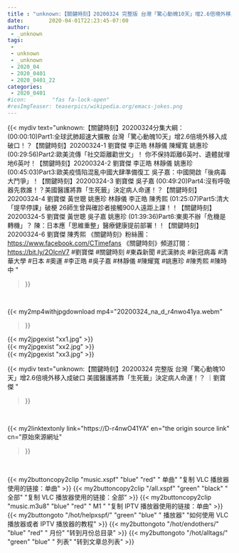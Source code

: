 ```yaml
---
title : "unknown:【關鍵時刻】20200324 完整版 台灣「驚心動魄10天」增2.6倍境外移入成破口 美國醫護將靠「生死籤」決定病人命運！？  ｜劉寶傑 "
date:        2020-04-01T22:23:45-07:00
author:
 - _unknown
tags:
 - 
 - unknown
 - _unknown
 - 2020_04
 - 2020_0401
 - 2020_0401_22
categories:
 - 2020_0401
#icon:        "fas fa-lock-open"
#resImgTeaser: teaserpics/wikipedia.org/emacs-jokes.png
---
```







{{< mydiv text="unknown:【關鍵時刻】20200324分集大綱：  (00:00:10)Part1:全球武肺超速大擴散 台灣「驚心動魄10天」增2.6倍境外移入成破口！？【關鍵時刻】20200324-1 劉寶傑 李正皓 林靜儀 陳耀寬 姚惠珍  (00:29:56)Part2:歐美流傳「社交距離勸世文」！ 你不保持距離6英吋、遺體就埋地6英吋！【關鍵時刻】20200324-2 劉寶傑 李正皓 林靜儀 姚惠珍  (00:45:03)Part3:歐美疫情陷混亂中國大肆準備復工 吳子嘉：中國開啟「後病毒大鬥爭」！【關鍵時刻】20200324-3 劉寶傑 吳子嘉  (00:49:20)Part4:沒有呼吸器先救誰！？美國醫護將靠「生死籤」決定病人命運！？【關鍵時刻】20200324-4 劉寶傑 黃世聰 姚惠珍 林靜儀 李正皓 陳秀熙  (01:25:07)Part5:清大「提早停課」破梗 26師生曾與確診者接觸900人遠距上課！！【關鍵時刻】20200324-5 劉寶傑 黃世聰 吳子嘉 姚惠珍  (01:39:36)Part6:東奧不辦「危機是轉機」？ 陳：日本應「思維重整」醫療健康提前部署！！【關鍵時刻】20200324-6 劉寶傑 陳秀熙  《關鍵時刻》粉絲團：https://www.facebook.com/CTimefans 《關鍵時刻》頻道訂閱：https://bit.ly/2OlcnV7  #劉寶傑 #關鍵時刻 #東森新聞 #武漢肺炎 #新冠病毒 #清華大學 #日本 #奧運 #李正皓 #吳子嘉 #林靜儀 #陳耀寬 #姚惠珍 #陳秀熙 #陳時中 "
>}}
<br>


{{< my2mp4withjpgdownload mp4="20200324_na_d_r4nwo41ya.webm"
>}}

{{< my2jpgexist "xx1.jpg" >}}<br>
{{< my2jpgexist "xx2.jpg" >}}<br>
{{< my2jpgexist "xx3.jpg" >}}<br>



{{< mydiv text="unknown:【關鍵時刻】20200324 完整版 台灣「驚心動魄10天」增2.6倍境外移入成破口 美國醫護將靠「生死籤」決定病人命運！？  ｜劉寶傑 "
>}}
<br>

{{< my2linktextonly link="https://D-r4nwO41YA"
en="the origin source link" cn="原始來源網址"
>}}


<br>


{{< my2buttoncopy2clip "music.xspf"        "blue"   "red"    " 单曲"  "复制 VLC 播放器使用的链接：单曲" >}} {{< my2buttoncopy2clip "/all.xspf"         "green"  "black"  " 全部"  "复制 VLC 播放器使用的链接：全部" >}} {{< my2buttoncopy2clip "music.m3u8"        "blue"   "red"    " M1 "    "复制 IPTV 播放器使用的链接：单曲" >}} {{< my2buttongoto      "/hot/helpxspf/"    "green"  "blue"   " 播放器" "如何使用 VLC 播放器或者 IPTV 播放器的教程" >}} {{< my2buttongoto      "/hot/endothers/"   "blue"   "red"    " 月份"   "转到月份总目录" >}} {{< my2buttongoto      "/hot/alltags/"     "green"  "blue"   " 列表"   "转到文章总列表" >}} 
